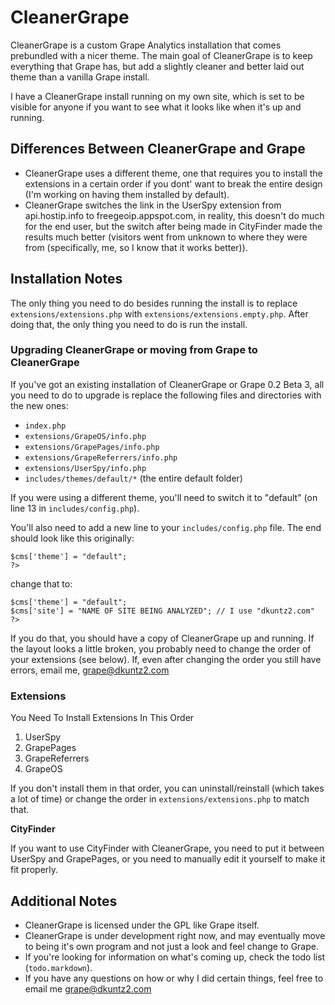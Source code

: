 # CleanerGrape

CleanerGrape is a custom Grape Analytics installation that comes prebundled with a nicer theme.
The main goal of CleanerGrape is to keep everything that Grape has, but add a slightly cleaner
and better laid out theme than a vanilla Grape install.

I have a CleanerGrape install running on my own site, which is set to be visible for anyone if you want to see what it looks like when it's up and running.

## Differences Between CleanerGrape and Grape

 * CleanerGrape uses a different theme, one that requires you to install the extensions in a certain order if you dont' want to break the entire design (I'm working on having them installed by default).
 * CleanerGrape switches the link in the UserSpy extension from api.hostip.info to freegeoip.appspot.com, in reality, this doesn't do much for the end user, but the switch after being made in CityFinder made the results much better (visitors went from unknown to where they were from (specifically, me, so I know that it works better)).

## Installation Notes

The only thing you need to do besides running the install is to replace 
`extensions/extensions.php` with `extensions/extensions.empty.php`. 
After doing that, the only thing you need to do is run the install.

### Upgrading CleanerGrape or moving from Grape to CleanerGrape

If you've got an existing installation of CleanerGrape or Grape 0.2 Beta 3, all you need to do
to upgrade is replace the following files and directories with the new ones:

 * `index.php`
 * `extensions/GrapeOS/info.php`
 * `extensions/GrapePages/info.php`
 * `extensions/GrapeReferrers/info.php`
 * `extensions/UserSpy/info.php`
 * `includes/themes/default/*` (the entire default folder)

If you were using a different theme, you'll need to switch it to "default" (on line 13 in 
`includes/config.php`).

You'll also need to add a new line to your `includes/config.php` file. The end should look like this originally:

    $cms['theme'] = "default";
    ?>

change that to:

    $cms['theme'] = "default";
    $cms['site'] = "NAME OF SITE BEING ANALYZED"; // I use "dkuntz2.com"
    ?>

If you do that, you should have a copy of CleanerGrape up and running. If the layout looks a 
little broken, you probably need to change the order of your extensions (see below). If, even
after changing the order you still have errors, email me, grape@dkuntz2.com

### Extensions

You Need To Install Extensions In This Order

1. UserSpy
2. GrapePages
3. GrapeReferrers
4. GrapeOS

If you don't install them in that order, you can uninstall/reinstall (which takes a lot of time) or change the order in `extensions/extensions.php` to match that.

__CityFinder__

If you want to use CityFinder with CleanerGrape, you need to put it between UserSpy and GrapePages, or you need to manually edit it yourself to make it fit properly.

## Additional Notes

* CleanerGrape is licensed under the GPL like Grape itself.
* CleanerGrape is under development right now, and may eventually move to being it's own program and not just a look and feel change to Grape.
* If you're looking for information on what's coming up, check the todo list (`todo.markdown`).
* If you have any questions on how or why I did certain things, feel free to email me grape@dkuntz2.com